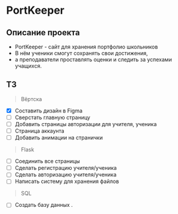 # PortKeeper

## Описание проекта
* PortKeeper - сайт для хранения портфолио школьников
* В нём ученики смогут сохранять свои достижения,
* а преподаватели проставлять оценки и следить за успехами учащихся.

## ТЗ
> Вёртска
- [x] Составить дизайн в Figma
- [ ] Сверстать главную страницу
- [ ] Добавить страницы авторизации для учителя, ученика
- [ ] Страница аккаунта
- [ ] Добавить анимации на странички
> Flask
- [ ] Соединить все страницы
- [ ] Сделать регистрацию учителя/ученика
- [ ] Сделать авторизацию учителя/ученика
- [ ] Написать систему для хранения файлов
> SQL
- [ ] Создать базу данных
.
